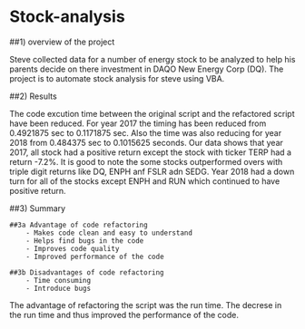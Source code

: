 # Stock-analysis
##1) overview of the project

Steve collected data for a number of energy stock to be analyzed to help his parents decide on there investment in DAQO New Energy Corp (DQ). 
The project is to automate stock analysis for steve using VBA. 

##2) Results

The code excution time between the original script and the refactored script have been reduced. For year 2017 the timing has been reduced from 0.4921875 sec to 0.1171875 sec. Also the time was also reducing for year 2018 from 0.484375 sec to 0.1015625 seconds. 
Our data shows that year 2017, all stock had a positive return except the stock with ticker TERP had a return -7.2%. It is good to note the some stocks outperformed overs with triple digit returns like DQ, ENPH anf FSLR adn SEDG. 
Year 2018 had a down turn for all of the stocks except ENPH and RUN which continued to have positive return. 

##3) Summary

    ##3a Advantage of code refactoring
        - Makes code clean and easy to understand
        - Helps find bugs in the code
        - Improves code quality
        - Improved performance of the code

    ##3b Disadvantages of code refactoring
        - Time consuming 
        - Introduce bugs 

The advantage of refactoring the script was the run time. The decrese in the run time and thus improved the performance of the code.


